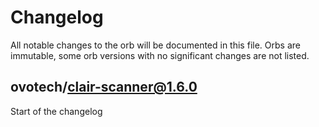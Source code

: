 # Changelog
All notable changes to the orb will be documented in this file.
Orbs are immutable, some orb versions with no significant changes are
not listed.

## ovotech/clair-scanner@1.6.0
Start of the changelog